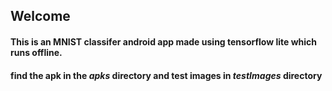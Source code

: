 ## Welcome
#### This is an MNIST classifer android app made using tensorflow lite which runs offline.
#### find the apk in the _apks_ directory and test images in _testImages_ directory
